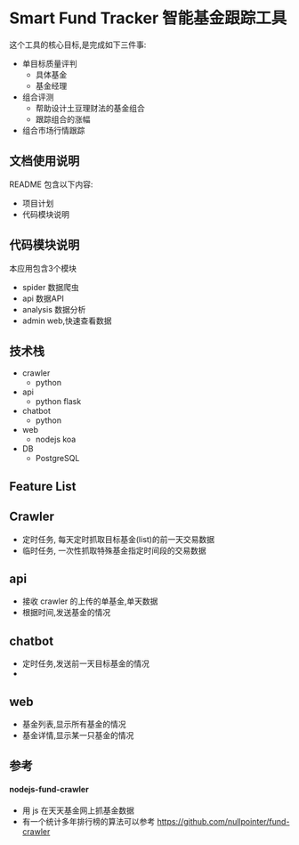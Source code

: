 # Smart Fund Tracker 智能基金跟踪工具

这个工具的核心目标,是完成如下三件事:

- 单目标质量评判
  - 具体基金
  - 基金经理
- 组合评测
  - 帮助设计土豆理财法的基金组合
  - 跟踪组合的涨幅
- 组合市场行情跟踪

## 文档使用说明

README 包含以下内容:

- 项目计划
- 代码模块说明

## 代码模块说明

本应用包含3个模块

- spider  数据爬虫
- api     数据API
- analysis 数据分析
- admin   web,快速查看数据

## 技术栈

- crawler
  - python
- api
  - python flask
- chatbot
  - python
- web
  - nodejs koa
- DB
  - PostgreSQL

## Feature List

## Crawler

- 定时任务, 每天定时抓取目标基金(list)的前一天交易数据
- 临时任务, 一次性抓取特殊基金指定时间段的交易数据

## api

- 接收 crawler 的上传的单基金,单天数据
- 根据时间,发送基金的情况

## chatbot

- 定时任务,发送前一天目标基金的情况
- 

## web

- 基金列表,显示所有基金的情况
- 基金详情,显示某一只基金的情况

## 参考

#### nodejs-fund-crawler

- 用 js 在天天基金网上抓基金数据
- 有一个统计多年排行榜的算法可以参考
https://github.com/nullpointer/fund-crawler